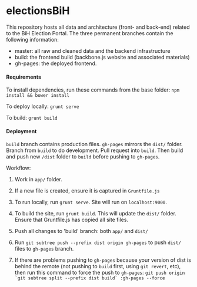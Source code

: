 electionsBiH
============

This repository hosts all data and architecture (front- and back-end) related to the BiH Election Portal. The three permanent branches contain the following information:

- master: all raw and cleaned data and the backend infrastructure
- build: the frontend build (backbone.js website and associated materials)
- gh-pages: the deployed frontend.


#### Requirements

To install dependencies, run these commands from the base folder: `npm install && bower install`

To deploy locally: `grunt serve`

To build: `grunt build`

#### Deployment

`build` branch contains production files. `gh-pages` mirrors the `dist/` folder. Branch from `build` to do development. Pull request into `build`. Then build and push new `/dist` folder to `build` before pushing to `gh-pages`.

Workflow:

1. Work in `app/` folder.

2. If a new file is created, ensure it is captured in `Gruntfile.js`

3. To run locally, run `grunt serve`. Site will run on `localhost:9000`.

4. To build the site, run `grunt build`. This will update the `dist/` folder. Ensure that Gruntfile.js has copied all site files.

5. Push all changes to 'build' branch: both `app/` and `dist/`

6. Run `git subtree push --prefix dist origin gh-pages` to push `dist/` files to `gh-pages` branch.
 
7. If there are problems pushing to `gh-pages` because your version of dist is behind the remote (not pushing to `build` first, using `git revert`, etc), then run this command to force the push to `gh-pages`: ``git push origin `git subtree split --prefix dist build` :gh-pages --force``
